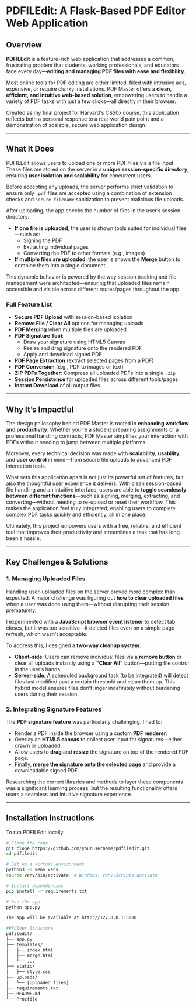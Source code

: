 # PDFILEdit: A Flask-Based PDF Editor Web Application

## Overview

**PDFILEdit** is a feature-rich web application that addresses a common, frustrating problem that students, working professionals, and educators face every day—**editing and managing PDF files with ease and flexibility**.

Most online tools for PDF editing are either limited, filled with intrusive ads, expensive, or require clunky installations. PDF Master offers a **clean, efficient, and intuitive web-based solution**, empowering users to handle a variety of PDF tasks with just a few clicks—all directly in their browser.

Created as my final project for Harvard's CS50x course, this application reflects both a personal response to a real-world pain point and a demonstration of scalable, secure web application design.

---

## What It Does

PDFILEdit allows users to upload one or more PDF files via a file input. These files are stored on the server in a **unique session-specific directory**, ensuring **user isolation and scalability** for concurrent users. 

Before accepting any uploads, the server performs strict validation to ensure only `.pdf` files are accepted using a combination of extension checks and `secure_filename` sanitization to prevent malicious file uploads.

After uploading, the app checks the number of files in the user’s session directory:

- **If one file is uploaded**, the user is shown tools suited for individual files—such as:
  - Signing the PDF
  - Extracting individual pages
  - Converting the PDF to other formats (e.g., images)
- **If multiple files are uploaded**, the user is shown the **Merge** button to combine them into a single document.

This dynamic behavior is powered by the way session tracking and file management were architected—ensuring that uploaded files remain accessible and visible across different routes/pages throughout the app.


### Full Feature List

- **Secure PDF Upload** with session-based isolation
- **Remove File / Clear All** options for managing uploads
- **PDF Merging** when multiple files are uploaded
- **PDF Signature Tool**:
  - Draw your signature using HTML5 Canvas
  - Resize and drag signature onto the rendered PDF
  - Apply and download signed PDF
- **PDF Page Extraction** (extract selected pages from a PDF)
- **PDF Conversion** (e.g., PDF to images or text)
- **ZIP PDFs Together**: Compress all uploaded PDFs into a single `.zip` 
- **Session Persistence** for uploaded files across different tools/pages
- **Instant Download** of all output files

---

## Why It’s Impactful

The design philosophy behind PDF Master is rooted in **enhancing workflow and productivity**. Whether you're a student preparing assignments or a professional handling contracts, PDF Master simplifies your interaction with PDFs without needing to jump between multiple platforms.

Moreover, every technical decision was made with **scalability**, **usability**, and **user control** in mind—from secure file uploads to advanced PDF interaction tools.

What sets this application apart is not just its powerful set of features, but also the thoughtful user experience it delivers. With clean session-based file handling and an intuitive interface, users are able to **toggle seamlessly between different functions**—such as signing, merging, extracting, and converting—without needing to re-upload or reset their workflow. This makes the application feel truly integrated, enabling users to complete complex PDF tasks quickly and efficiently, all in one place.

Ultimately, this project empowers users with a free, reliable, and efficient tool that improves their productivity and streamlines a task that has long been a hassle.

---

## Key Challenges & Solutions

### 1. **Managing Uploaded Files**

Handling user-uploaded files on the server proved more complex than expected. A major challenge was figuring out **how to clear uploaded files** when a user was done using them—without disrupting their session prematurely.

I experimented with a **JavaScript browser event listener** to detect tab closes, but it was too sensitive—it deleted files even on a simple page refresh, which wasn't acceptable. 

To address this, I designed a **two-way cleanup system**:
- **Client-side**: Users can remove individual files via a **remove button** or clear all uploads instantly using a **"Clear All"** button—putting file control in the user’s hands.
- **Server-side**: A scheduled background task (to be integrated) will detect files last modified past a certain threshold and clean them up. This hybrid model ensures files don’t linger indefinitely without burdening users during their session.

### 2. **Integrating Signature Features**

The **PDF signature feature** was particularly challenging. I had to:
- Render a PDF inside the browser using a custom **PDF renderer**.
- Overlay an **HTML5 canvas** to collect user input for signatures—either drawn or uploaded.
- Allow users to **drag** and **resize** the signature on top of the rendered PDF page.
- Finally, **merge the signature onto the selected page** and provide a downloadable signed PDF.

Researching the correct libraries and methods to layer these components was a significant learning process, but the resulting functionality offers users a seamless and intuitive signature experience.

---

## Installation Instructions

To run PDFILEdit locally:

```bash
# Clone the repo
git clone https://github.com/yourusername/pdfiledit.git
cd pdfiledit

# Set up a virtual environment
python3 -m venv venv
source venv/bin/activate  # Windows: venv\Scripts\activate

# Install dependencies
pip install -r requirements.txt

# Run the app
python app.py

The app will be available at http://127.0.0.1:5000.

##Folder Structure
pdfiledit/
├── app.py
├── templates/
│   ├── index.html
│   ├── merge.html
│   └── ...
├── static/
│   ├── style.css
├── uploads/
│   └── [Uploaded files]
├── requirements.txt
├── README.md
└── Procfile


